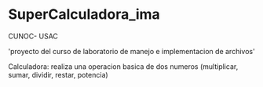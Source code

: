 # SuperCalculadora_ima

CUNOC- USAC

'proyecto del curso de laboratorio de manejo e implementacion de archivos'

Calculadora: realiza una operacion basica de dos numeros (multiplicar, sumar, dividir, restar, potencia)
